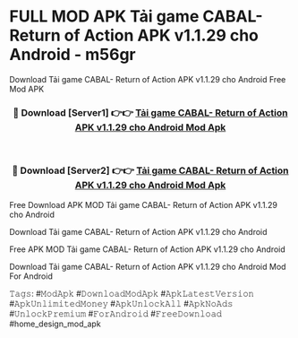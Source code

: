 # FULL MOD APK Tải game CABAL- Return of Action APK v1.1.29 cho Android - m56gr
Download Tải game CABAL- Return of Action APK v1.1.29 cho Android Free Mod APK

<div align="center">
<h3>🔴 Download [Server1] 👉👉 <a href="https://apk-comot.site?title=Tải_game_CABAL-_Return_of_Action_APK_v1.1.29_cho_Android">Tải game CABAL- Return of Action APK v1.1.29 cho Android Mod Apk</a></h3><br>

<h3>🔴 Download [Server2] 👉👉 <a href="https://apk-comot.site?title=Tải_game_CABAL-_Return_of_Action_APK_v1.1.29_cho_Android">Tải game CABAL- Return of Action APK v1.1.29 cho Android Mod Apk</a></h3>
</div>


Free Download APK MOD Tải game CABAL- Return of Action APK v1.1.29 cho Android

Download Tải game CABAL- Return of Action APK v1.1.29 cho Android 

Free APK MOD Tải game CABAL- Return of Action APK v1.1.29 cho Android 

Download Tải game CABAL- Return of Action APK v1.1.29 cho Android Mod For Android

𝚃𝚊𝚐𝚜: #𝙼𝚘𝚍𝙰𝚙𝚔 #𝙳𝚘𝚠𝚗𝚕𝚘𝚊𝚍𝙼𝚘𝚍𝙰𝚙𝚔 #𝙰𝚙𝚔𝙻𝚊𝚝𝚎𝚜𝚝𝚅𝚎𝚛𝚜𝚒𝚘𝚗 #𝙰𝚙𝚔𝚄𝚗𝚕𝚒𝚖𝚒𝚝𝚎𝚍𝙼𝚘𝚗𝚎𝚢 #𝙰𝚙𝚔𝚄𝚗𝚕𝚘𝚌𝚔𝙰𝚕𝚕 #𝙰𝚙𝚔𝙽𝚘𝙰𝚍𝚜 #𝚄𝚗𝚕𝚘𝚌𝚔𝙿𝚛𝚎𝚖𝚒𝚞𝚖 #𝙵𝚘𝚛𝙰𝚗𝚍𝚛𝚘𝚒𝚍 #𝙵𝚛𝚎𝚎𝙳𝚘𝚠𝚗𝚕𝚘𝚊𝚍 #home_design_mod_apk
